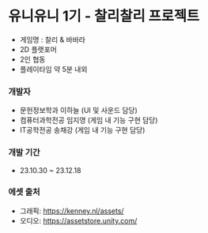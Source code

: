 # 유니유니 1기 - 찰리찰리 프로젝트
- 게임명 : 찰리 & 바바라
- 2D 플랫포머
- 2인 협동
- 플레이타임 약 5분 내외
  

### 개발자
  - 문헌정보학과 이하늘 (UI 및 사운드 담당)
  - 컴퓨터과학전공 임지영 (게임 내 기능 구현 담당)
  - IT공학전공 송채강 (게임 내 기능 구현 담당)


### 개발 기간
  - 23.10.30 ~ 23.12.18
    
    
### 에셋 출처
  - 그래픽: https://kenney.nl/assets/
  - 오디오: https://assetstore.unity.com/
